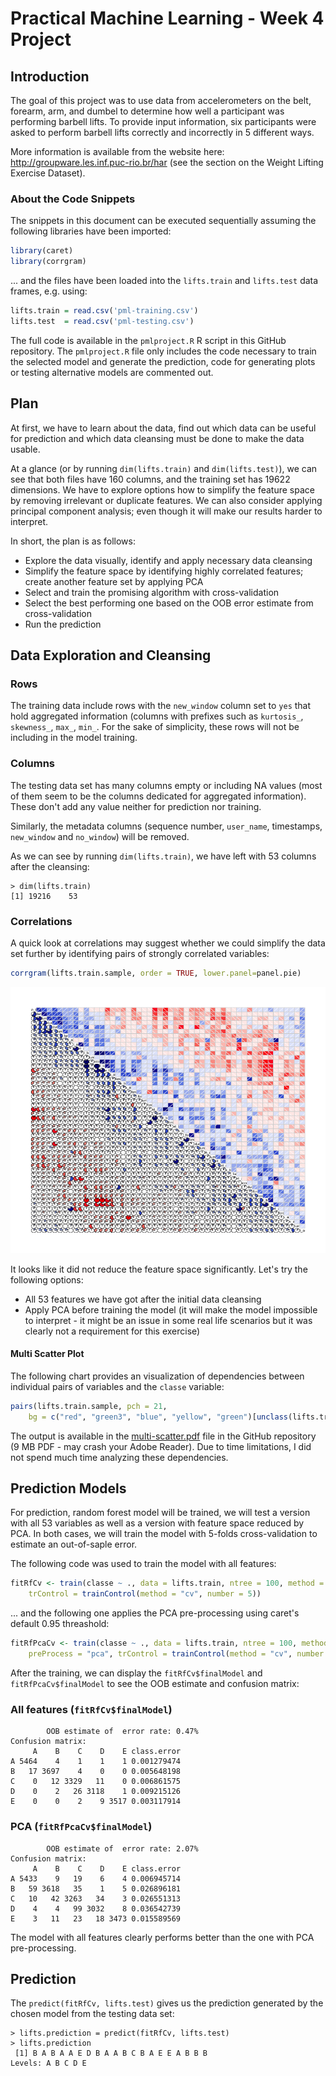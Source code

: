 # Practical Machine Learning - Week 4 Project

## Introduction

The goal of this project was to use data from accelerometers on the
belt, forearm, arm, and dumbel to determine how well a participant was
performing barbell lifts. To provide input information, six participants
were asked to perform barbell lifts correctly and incorrectly in 5
different ways.

More information is available from the website here: http://groupware.les.inf.puc-rio.br/har
(see the section on the Weight Lifting Exercise Dataset).

### About the Code Snippets

The snippets in this document can be executed sequentially assuming the
following libraries have been imported:

``` r
library(caret)
library(corrgram)
```

... and the files have been loaded into the `lifts.train` and
`lifts.test` data frames, e.g. using:

``` r
lifts.train = read.csv('pml-training.csv')
lifts.test  = read.csv('pml-testing.csv')
```

The full code is available in the `pmlproject.R` R script in this GitHub
repository. The `pmlproject.R` file only includes the code necessary to train
the selected model and generate the prediction, code for generating plots or
testing alternative models are commented out.

## Plan

At first, we have to learn about the data, find out which data can be
useful for prediction and which data cleansing must be done to make the
data usable.

At a glance (or by running `dim(lifts.train)` and `dim(lifts.test)`), we
can see that both files have 160 columns, and the training set has 19622
dimensions. We have to explore options how to simplify the feature space
by removing irrelevant or duplicate features. We can also consider
applying principal component analysis; even though it will make our results
harder to interpret.

In short, the plan is as follows:
- Explore the data visually, identify and apply necessary data cleansing
- Simplify the feature space by identifying highly correlated features;
create another feature set by applying PCA
- Select and train the promising algorithm with cross-validation
- Select the best performing one based on the OOB error estimate from cross-validation
- Run the prediction

## Data Exploration and Cleansing

### Rows

The training data include rows with the `new_window` column set to `yes`
that hold aggregated information (columns with prefixes such as `kurtosis_`,
`skewness_`, `max_`, `min_`. For the sake of simplicity, these rows will
not be including in the model training.


### Columns

The testing data set has many columns empty or including NA values (most
of them seem to be the columns dedicated for aggregated information).
These don't add any value neither for prediction nor training.

Similarly, the metadata columns (sequence number, `user_name`,
timestamps, `new_window` and `no_window`) will be removed.

As we can see by running `dim(lifts.train)`, we have left with 53 columns after the cleansing:

```
> dim(lifts.train)
[1] 19216    53
```

### Correlations

A quick look at correlations may suggest whether we could simplify the
data set further by identifying pairs of strongly correlated variables:

``` r
corrgram(lifts.train.sample, order = TRUE, lower.panel=panel.pie)
```

![Correlation Matrix](https://raw.githubusercontent.com/koles/pmlproject/master/correlations.png)

It looks like it did not reduce the feature space significantly. Let's try
the following options:
- All 53 features we have got after the initial data cleansing
- Apply PCA before training the model (it will make the model impossible to interpret - it might be an issue in some real life scenarios but it was clearly not a requirement for this exercise)

#### Multi Scatter Plot

The following chart provides an visualization of dependencies between individual pairs
of variables and the `classe` variable:

``` r
pairs(lifts.train.sample, pch = 21,
    bg = c("red", "green3", "blue", "yellow", "green")[unclass(lifts.train.sample$classe)])
```

The output is available in the [multi-scatter.pdf](https://github.com/koles/pmlproject/blob/master/multi-scatter.pdf) file in the GitHub repository (9 MB PDF - may crash your Adobe Reader). Due to time limitations, I did not spend much time analyzing these dependencies.

## Prediction Models

For prediction, random forest model will be trained, we will test a version with all 53 variables as well as a version with feature space reduced by PCA. In both cases, we will train the model with 5-folds cross-validation to estimate an out-of-saple error.

The following code was used to train the model with all features:
``` r
fitRfCv <- train(classe ~ ., data = lifts.train, ntree = 100, method = 'rf',
    trControl = trainControl(method = "cv", number = 5))
```

... and the following one applies the PCA pre-processing using caret's default 0.95 threashold:

``` r
fitRfPcaCv <- train(classe ~ ., data = lifts.train, ntree = 100, method = 'rf',
    preProcess = "pca", trControl = trainControl(method = "cv", number = 5))
```

After the training, we can display the `fitRfCv$finalModel` and `fitRfPcaCv$finalModel`
to see the OOB estimate and confusion matrix:

### All features (`fitRfCv$finalModel`)

```
        OOB estimate of  error rate: 0.47%
Confusion matrix:
     A    B    C    D    E class.error
A 5464    4    1    1    1 0.001279474
B   17 3697    4    0    0 0.005648198
C    0   12 3329   11    0 0.006861575
D    0    2   26 3118    1 0.009215126
E    0    0    2    9 3517 0.003117914
```

### PCA (`fitRfPcaCv$finalModel`)

```
        OOB estimate of  error rate: 2.07%
Confusion matrix:
     A    B    C    D    E class.error
A 5433    9   19    6    4 0.006945714
B   59 3618   35    1    5 0.026896181
C   10   42 3263   34    3 0.026551313
D    4    4   99 3032    8 0.036542739
E    3   11   23   18 3473 0.015589569
```

The model with all features clearly performs better than the one with PCA pre-processing.

## Prediction

The `predict(fitRfCv, lifts.test)` gives us the prediction generated by the chosen model from the testing data set:

```
> lifts.prediction = predict(fitRfCv, lifts.test)
> lifts.prediction
 [1] B A B A A E D B A A B C B A E E A B B B
Levels: A B C D E
```

